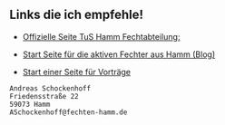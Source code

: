 ## Links die ich empfehle!

* [Offizielle Seite TuS Hamm Fechtabteilung:](https://www.tus59hamm.de/fechten)

* [Start Seite für die aktiven Fechter aus Hamm (Blog)](https://asc4asc.github.io/fechten-hamm/)

* [Start einer Seite für Vorträge](https://asc4asc.github.io/vortrag/index.html)

```
Andreas Schockenhoff
Friedensstraße 22
59073 Hamm
ASchockenhoff@fechten-hamm.de
